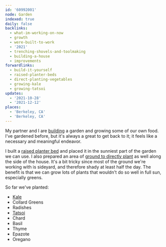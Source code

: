 ```yaml
---
id: '60992001'
node: Garden
indexed: true
daily: false
backlinks:
  - what-im-working-on-now
  - growth
  - were-built-to-work
  - '2021'
  - trenching-shovels-and-toolmaking
  - building-a-house
  - improvements
forwardlinks:
  - build-it-yourself
  - raised-planter-beds
  - direct-planting-vegetables
  - growing-kale
  - growing-tatsoi
updates:
  - '2021-10-28'
  - '2021-12-12'
places:
  - 'Berkeley, CA'
  - 'Berkeley, CA'
---
```


My partner and I are [building](build-it-yourself.md) a garden and growing some of our own food. I've gardened before, but it's always a great to get back to it; it feels like a necessary and meaningful endeavor.

I built a [raised planter bed](raised-planter-beds.md) and placed it in the sunniest part of the garden we can use. I also prepared an area of [ground to directly plant](direct-planting-vegetables.md) as well along the side of the house. It's a bit tricky since most of the ground we're working with is sideyard, and therefore shady at least half the day. The benefit is that we can grow lots of plants that wouldn't do so well in full sun, especially greens.

So far we've planted:

- [Kale](growing-kale.md)
- Collard Greens
- Radishes
- [Tatsoi](growing-tatsoi.md)
- Chard
- Basil
- Thyme
- Epazote
- Oregano
